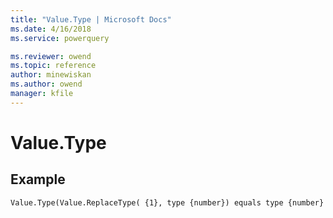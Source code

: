 ```yaml
---
title: "Value.Type | Microsoft Docs"
ms.date: 4/16/2018
ms.service: powerquery

ms.reviewer: owend
ms.topic: reference
author: minewiskan
ms.author: owend
manager: kfile
---
```

# Value.Type

  
## Example  
  
```powerquery-m 
Value.Type(Value.ReplaceType( {1}, type {number}) equals type {number}  
```  
